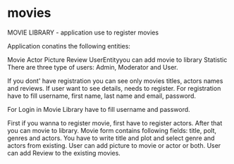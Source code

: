 # movies
MOVIE LIBRARY - application use to register movies

Application conatins the following entities:

Movie
Actor
Picture
Review
UserEntityyou can add movie to library
Statistic
There are three type of users: Admin, Moderator and User.

If you dont' have registration you can see only movies titles, actors names and reviews. If user want to see details, needs to register. For registration have to fill username, first name, last name and email, password.

For Login in Movie Library have to fill username and password.

First if you wanna to register movie, first have to register actors. After that you can movie to library. Movie form contains following fields: title, polt, genres and actors. You have to write title and plot and select genre and actors from existing. User can add picture to movie or actor or both. User can add Review to the existing movies.

